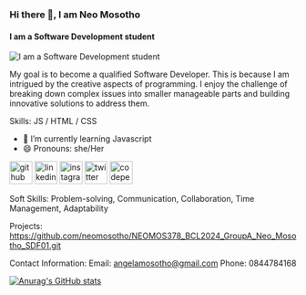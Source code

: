 ### Hi there 👋, I am Neo Mosotho
#### I am a Software Development student
![I am a Software Development student](https://arturssmirnovs.github.io/github-profile-readme-generator/images/banner.png)

My goal is to become a qualified Software Developer. This is because I am intrigued by the creative aspects of programming.
I enjoy the challenge of breaking down complex issues into smaller manageable parts and building innovative solutions to address them.

Skills:  JS / HTML / CSS

- 🌱 I’m currently learning Javascript 
- 😄 Pronouns: she/Her 


[<img src='https://cdn.jsdelivr.net/npm/simple-icons@3.0.1/icons/github.svg' alt='github' height='40'>](https://github.com/neomosotho)  [<img src='https://cdn.jsdelivr.net/npm/simple-icons@3.0.1/icons/linkedin.svg' alt='linkedin' height='40'>](https://www.linkedin.com/in/NeoMosotho/)  [<img src='https://cdn.jsdelivr.net/npm/simple-icons@3.0.1/icons/instagram.svg' alt='instagram' height='40'>](https://www.instagram.com/angela_mosotho/)  [<img src='https://cdn.jsdelivr.net/npm/simple-icons@3.0.1/icons/twitter.svg' alt='twitter' height='40'>](https://twitter.com/Angela_Mosotho)  [<img src='https://cdn.jsdelivr.net/npm/simple-icons@3.0.1/icons/codepen.svg' alt='codepen' height='40'>](https://codepen.io/NeoMosotho)  

Soft Skills:
Problem-solving,
Communication,
Collaboration,
Time Management,
Adaptability

Projects:
https://github.com/neomosotho/NEOMOS378_BCL2024_GroupA_Neo_Mosotho_SDF01.git

Contact Information:
Email: angelamosotho@gmail.com
Phone: 0844784168

[![Anurag's GitHub stats](https://github-readme-stats.vercel.app/api?username=neomosotho)](https://github.com/anuraghazra/github-readme-stats)


<!---
neomosotho/neomosotho is a ✨ special ✨ repository because its `README.md` (this file) appears on your GitHub profile.
You can click the Preview link to take a look at your changes.
--->
